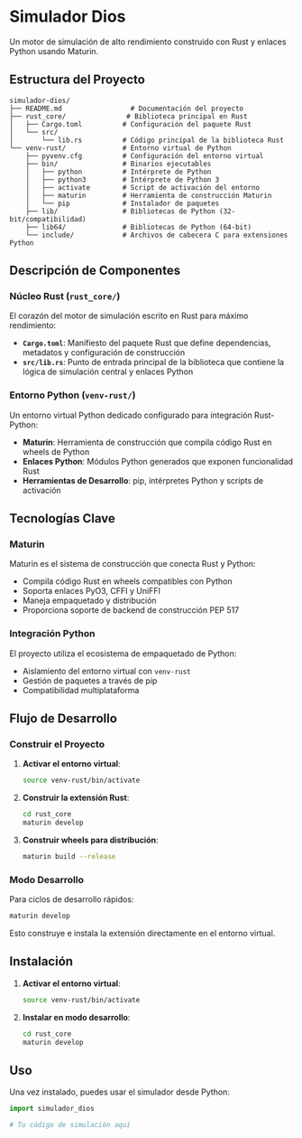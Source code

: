 # Simulador Dios

Un motor de simulación de alto rendimiento construido con Rust y enlaces Python usando Maturin.

## Estructura del Proyecto

```
simulador-dios/
├── README.md                 # Documentación del proyecto
├── rust_core/               # Biblioteca principal en Rust
│   ├── Cargo.toml          # Configuración del paquete Rust
│   └── src/
│       └── lib.rs          # Código principal de la biblioteca Rust
└── venv-rust/              # Entorno virtual de Python
    ├── pyvenv.cfg          # Configuración del entorno virtual
    ├── bin/                # Binarios ejecutables
    │   ├── python          # Intérprete de Python
    │   ├── python3         # Intérprete de Python 3
    │   ├── activate        # Script de activación del entorno
    │   ├── maturin         # Herramienta de construcción Maturin
    │   └── pip             # Instalador de paquetes
    ├── lib/                # Bibliotecas de Python (32-bit/compatibilidad)
    ├── lib64/              # Bibliotecas de Python (64-bit)
    └── include/            # Archivos de cabecera C para extensiones Python
```

## Descripción de Componentes

### Núcleo Rust (`rust_core/`)

El corazón del motor de simulación escrito en Rust para máximo rendimiento:

- **`Cargo.toml`**: Manifiesto del paquete Rust que define dependencias, metadatos y configuración de construcción
- **`src/lib.rs`**: Punto de entrada principal de la biblioteca que contiene la lógica de simulación central y enlaces Python

### Entorno Python (`venv-rust/`)

Un entorno virtual Python dedicado configurado para integración Rust-Python:

- **Maturin**: Herramienta de construcción que compila código Rust en wheels de Python
- **Enlaces Python**: Módulos Python generados que exponen funcionalidad Rust
- **Herramientas de Desarrollo**: pip, intérpretes Python y scripts de activación

## Tecnologías Clave

### Maturin
Maturin es el sistema de construcción que conecta Rust y Python:
- Compila código Rust en wheels compatibles con Python
- Soporta enlaces PyO3, CFFI y UniFFI
- Maneja empaquetado y distribución
- Proporciona soporte de backend de construcción PEP 517

### Integración Python
El proyecto utiliza el ecosistema de empaquetado de Python:
- Aislamiento del entorno virtual con `venv-rust`
- Gestión de paquetes a través de pip
- Compatibilidad multiplataforma

## Flujo de Desarrollo

### Construir el Proyecto

1. **Activar el entorno virtual**:
   ```bash
   source venv-rust/bin/activate
   ```

2. **Construir la extensión Rust**:
   ```bash
   cd rust_core
   maturin develop
   ```

3. **Construir wheels para distribución**:
   ```bash
   maturin build --release
   ```

### Modo Desarrollo
Para ciclos de desarrollo rápidos:
```bash
maturin develop
```
Esto construye e instala la extensión directamente en el entorno virtual.


## Instalación


1. **Activar el entorno virtual**:
   ```bash
   source venv-rust/bin/activate
   ```

2. **Instalar en modo desarrollo**:
   ```bash
   cd rust_core
   maturin develop
   ```
## Uso

Una vez instalado, puedes usar el simulador desde Python:

```python
import simulador_dios

# Tu código de simulación aquí
```
